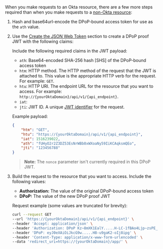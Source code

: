 When you make requests to an Okta resource, there are a few more steps required than when you make requests to a [non-Okta resource](/docs/guides/dpop/nonoktaresourceserver/main/):

1. Hash and base64url-encode the DPoP-bound access token for use as the `ath` value.
1. Use the [Create the JSON Web Token](#create-the-json-web-token) section to create a DPoP proof JWT with the following claims:

    Include the following required claims in the JWT payload:

    * `ath`: Base64-encoded SHA-256 hash [SHS] of the DPoP-bound access token
    * `htm`: HTTP method. The HTTP method of the request that the JWT is attached to. This value is the appropriate HTTP verb for the request. For example: `GET`.
    * `htu`: HTTP URI. The endpoint URL for the resource that you want to access. For example: `http://{yourOktaDomain}/api/v1/{api_endpoint}`.
    * `iat`: <StackSnippet snippet="iat" inline />
    * `jti`: JWT ID. A unique [JWT identifier](https://www.rfc-editor.org/rfc/rfc7519#section-4.1.7) for the request.

    Example payload:

    ```json
    {
        "htm": "GET",
        "htu": "https://{yourOktaDomain}/api/v1/{api_endpoint}",
        "iat": 1516239022,
        "ath": "fUHyO2r2Z3DZ53EsNrWBb0xWXoaNy59IiKCAqksmQEo",
        "jti": "123456788"
    }
    ```

    > **Note:** The `nonce` parameter isn't currently required in this DPoP JWT.

1. Build the request to the resource that you want to access. Include the following values:

    * **Authorization:** The value of the original DPoP-bound access token
    * **DPoP:** The value of the new DPoP proof JWT

    Request example (some values are truncated for brevity):

    ```bash
    curl --request GET
    --url 'https://{yourOktaDomain}/api/v1/{api_endpoint}' \
    --header 'Accept: application/json' \
    --header 'Authorization: DPoP Kz~8mXK1EalY.....H-LC-1fBAo4Ljp~zsPE_NeOgxU' \
    --header 'DPoP: eyJ0eXAiOiJkcG9w.....H8-u9gaK2-oIj8ipg' \
    --header 'Content-Type: application/x-www-form-urlencoded' \
    --data 'redirect_uri=https://{yourOktaDomain}/app/' \
    ```
